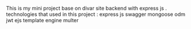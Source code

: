 This is my mini project base on divar site backend with express js .
technologies that used in this project :
express js
swagger
mongoose odm
jwt
ejs template engine
multer 
